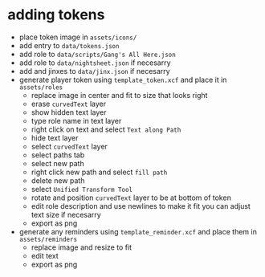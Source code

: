 # adding tokens
- place token image in `assets/icons/`
- add entry to `data/tokens.json`
- add role to `data/scripts/Gang's All Here.json`
- add role to `data/nightsheet.json` if necesarry
- add and jinxes to `data/jinx.json` if necesarry
- generate player token using `template_token.xcf` and place it in `assets/roles`
    - replace image in center and fit to size that looks right
    - erase `curvedText` layer
    - show hidden text layer
    - type role name in text layer
    - right click on text and select `Text along Path`
    - hide text layer
    - select `curvedText` layer
    - select paths tab
    - select new path
    - right click new path and select `fill path`
    - delete new path
    - select `Unified Transform Tool`
    - rotate and position `curvedText` layer to be at bottom of token
    - edit role description and use newlines to make it fit you can adjust text size if necesarry
    - export as png
- generate any reminders using `template_reminder.xcf` and place them in `assets/reminders`
    - replace image and resize to fit
    - edit text
    - export as png